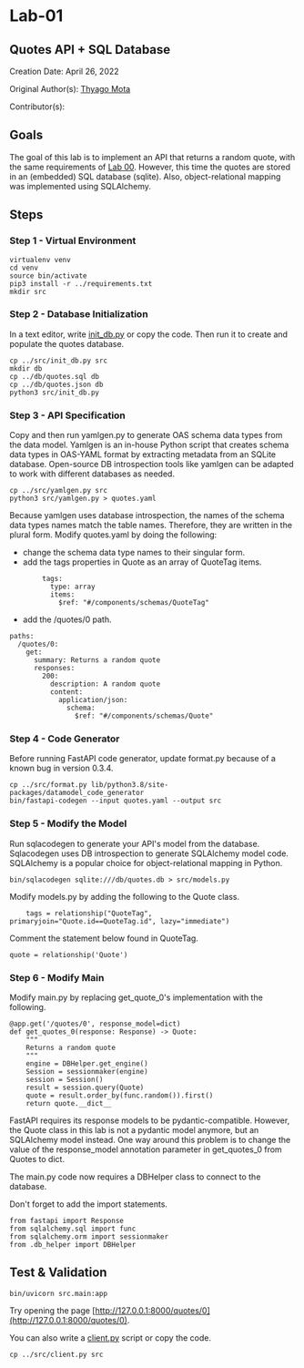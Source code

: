 # Lab-01

## Quotes API + SQL Database

Creation Date: April 26, 2022

Original Author(s): [Thyago Mota](https://github.com/thyagomota)

Contributor(s): 

## Goals

The goal of this lab is to implement an API that returns a random quote, with the same requirements of [Lab 00](../lab-00). However, this time the quotes are stored in an (embedded) SQL database (sqlite). Also, object-relational mapping was implemented using SQLAlchemy. 

## Steps

### Step 1 - Virtual Environment

```
virtualenv venv
cd venv
source bin/activate
pip3 install -r ../requirements.txt
mkdir src
```

### Step 2 - Database Initialization

In a text editor, write [init_db.py](src/init_db.py) or copy the code. Then run it to create and populate the quotes database. 

```
cp ../src/init_db.py src
mkdir db
cp ../db/quotes.sql db
cp ../db/quotes.json db
python3 src/init_db.py
```

### Step 3 - API Specification

Copy and then run yamlgen.py to generate OAS schema data types from the data model. Yamlgen is an in-house Python script that creates schema data types in OAS-YAML format by extracting metadata from an SQLite database. Open-source DB introspection tools like yamlgen can be adapted to work with different databases as needed. 

```
cp ../src/yamlgen.py src
python3 src/yamlgen.py > quotes.yaml
```

Because yamlgen uses database introspection, the names of the schema data types names match the table names. Therefore, they are written in the plural form. Modify quotes.yaml by doing the following:

* change the schema data type names to their singular form.
* add the tags properties in Quote as an array of QuoteTag items.

```
        tags:
          type: array
          items: 
            $ref: "#/components/schemas/QuoteTag"
```

* add the /quotes/0 path.

```
paths:
  /quotes/0:
    get:
      summary: Returns a random quote
      responses:
        200:
          description: A random quote
          content:
            application/json:
              schema: 
                $ref: "#/components/schemas/Quote"
```

### Step 4 - Code Generator

Before running FastAPI code generator, update format.py because of a known bug in version 0.3.4. 

```
cp ../src/format.py lib/python3.8/site-packages/datamodel_code_generator
bin/fastapi-codegen --input quotes.yaml --output src
```

### Step 5 - Modify the Model

Run sqlacodegen to generate your API's model from the database. Sqlacodegen uses DB introspection to generate SQLAlchemy model code. SQLAlchemy is a popular choice for object-relational mapping in Python. 

```
bin/sqlacodegen sqlite:///db/quotes.db > src/models.py
```

Modify models.py by adding the following to the Quote class. 

```
    tags = relationship("QuoteTag", primaryjoin="Quote.id==QuoteTag.id", lazy="immediate") 
```

Comment the statement below found in QuoteTag. 

```
quote = relationship('Quote')
```

### Step 6 - Modify Main

Modify main.py by replacing get_quote_0's implementation with the following.

```
@app.get('/quotes/0', response_model=dict)
def get_quotes_0(response: Response) -> Quote:
    """
    Returns a random quote
    """
    engine = DBHelper.get_engine()
    Session = sessionmaker(engine)
    session = Session()
    result = session.query(Quote)
    quote = result.order_by(func.random()).first()
    return quote.__dict__
```

FastAPI requires its response models to be pydantic-compatible. However, the Quote class in this lab is not a pydantic model anymore, but an SQLAlchemy model instead. One way around this problem is to change the value of the response_model annotation parameter in get_quotes_0 from Quotes to dict. 

The main.py code now requires a DBHelper class to connect to the database. 

Don't forget to add the import statements.

```
from fastapi import Response
from sqlalchemy.sql import func
from sqlalchemy.orm import sessionmaker
from .db_helper import DBHelper
```

## Test & Validation

```
bin/uvicorn src.main:app
```

Try opening the page [http://127.0.0.1:8000/quotes/0](http://127.0.0.1:8000/quotes/0).

You can also write a [client.py](src/client.py) script or copy the code.

```
cp ../src/client.py src
```